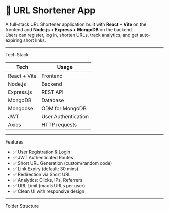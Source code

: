 # 🔗 URL Shortener App

A full-stack URL Shortener application built with **React + Vite** on the frontend and **Node.js + Express + MongoDB** on the backend.  
Users can register, log in, shorten URLs, track analytics, and get auto-expiring short links.

---

Tech Stack

| Tech            | Usage                            |
|-----------------|----------------------------------|
| React + Vite    | Frontend                         |
| Node.js         | Backend                          |
| Express.js      | REST API                         |
| MongoDB         | Database                         |
| Mongoose        | ODM for MongoDB                  |
| JWT             | User Authentication              |
| Axios           | HTTP requests                    |

---

 Features

- ✅ User Registration & Login
- ✅ JWT Authenticated Routes
- ✅ Short URL Generation (custom/random code)
- ✅ Link Expiry (default: 30 mins)
- ✅ Redirection via Short URL
- ✅ Analytics: Clicks, IPs, Referrers
- ✅ URL Limit (max 5 URLs per user)
- ✅ Clean UI with responsive design

---

 Folder Structure

